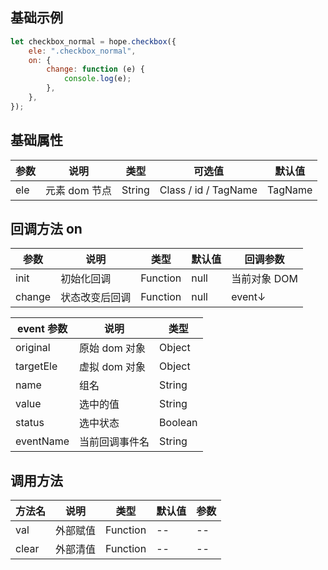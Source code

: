 ## 基础示例

```javascript
let checkbox_normal = hope.checkbox({
    ele: ".checkbox_normal",
    on: {
        change: function (e) {
            console.log(e);
        },
    },
});
```

## 基础属性

| 参数 | 说明          | 类型   | 可选值               | 默认值  |
| ---- | ------------- | ------ | -------------------- | ------- |
| ele  | 元素 dom 节点 | String | Class / id / TagName | TagName |

## 回调方法 on

| 参数   | 说明           | 类型     | 默认值 | 回调参数 |
| ------ | -------------- | -------- | ------ | -------- |
| init   | 初始化回调     | Function | null   | 当前对象 DOM |
| change | 状态改变后回调 | Function | null   | event↓   |

| event 参数 | 说明           | 类型    |
| ---------- | -------------- | ------- |
| original   | 原始 dom 对象  | Object  |
| targetEle  | 虚拟 dom 对象  | Object  |
| name       | 组名           | String  |
| value      | 选中的值       | String  |
| status     | 选中状态       | Boolean |
| eventName  | 当前回调事件名 | String  |

## 调用方法

| 方法名 | 说明     | 类型     | 默认值 | 参数 |
| ------ | -------- | -------- | ------ | ---- |
| val    | 外部赋值 | Function | --     | --   |
| clear  | 外部清值 | Function | --     | --   |
